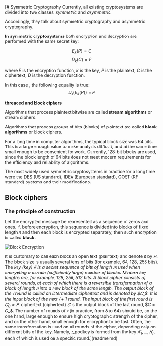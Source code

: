 [# Symmetric Cryptography
Currently, all existing cryptosystems are divided into two classes: _symmetric_ and _asymmetric_.

Accordingly, they talk about symmetric cryptography and asymmetric cryptography.

__In symmetric cryptosystems__ both encryption and decryption are performed with the same secret key:

$$E_k(P) = C$$
$$D_k(C) = P$$

where $E$ is the encryption function, $k$ is the key, $P$ is the plaintext, $C$ is the ciphertext,
$D$ is the decryption function.

In this case , the following equality is true:
$$D_k(E_k(P)) = P$$

__threaded and block ciphers__

Algorithms that process plaintext bitwise are called __stream algorithms__ or stream ciphers.

Algorithms that process groups of bits (blocks) of plaintext are called __block algorithms__ or block ciphers.

For a long time in computer algorithms, the typical block size was 64 bits. This is a large enough value to make analysis difficult, and at the same time small enough to be convenient for work. Currently, 128-bit blocks are used, since the block length of 64 bits does not meet modern requirements for the efficiency and reliability of algorithms.

The most widely used symmetric cryptosystems in practice for a long time were the DES (US standard), IDEA (European standard), GOST (RF standard) systems and their modifications.

## Block ciphers

### The principle of construction

Let the encrypted message be represented as a sequence of zeros and ones. If, before encryption, this sequence
is divided into blocks of fixed length 𝑛 and then each block
is encrypted separately, then such encryption is called __block__.

![Block Encryption](image.png)

It is customary to call each block an open text (plaintext) and denote it by $𝑃$. The block size is usually several tens of bits (for example, 64, 128, 256 bits). The _key (key) $𝐾$ is a secret sequence of bits of length $𝑚$ used when encrypting a certain (sufficiently large) number of blocks. Modern key lengths are, for example, 128, 256, 512 bits. A block cipher consists of several rounds, at each of which there is a reversible transformation of a block of length $𝑛$ into a new block of the same length. The output block of the $𝑖$ round is called an intermediate ciphertext and is denoted by $𝐶_$. It is the input block of the next $𝑖 +1$ round. The input block of the first round is $𝐶 _0 = 𝑃$._ ciphertext (ciphertext) $𝐶$ is the output block of the last round, $𝐶 = 𝐶_$. The number of rounds of $𝑟$ (in practice, from 8 to 64) should be, on the one hand, large enough to ensure high cryptographic strength of the cipher, and on the other hand, small enough for encryption to be fast. Often, the same transformation is used on all rounds of the cipher, depending only on different bits of the key. Namely, $𝑟$_podkey is formed from the key $𝐾_1, . . . , 𝐾_𝑟$, each of which is used on
a specific round.](readme.md)
